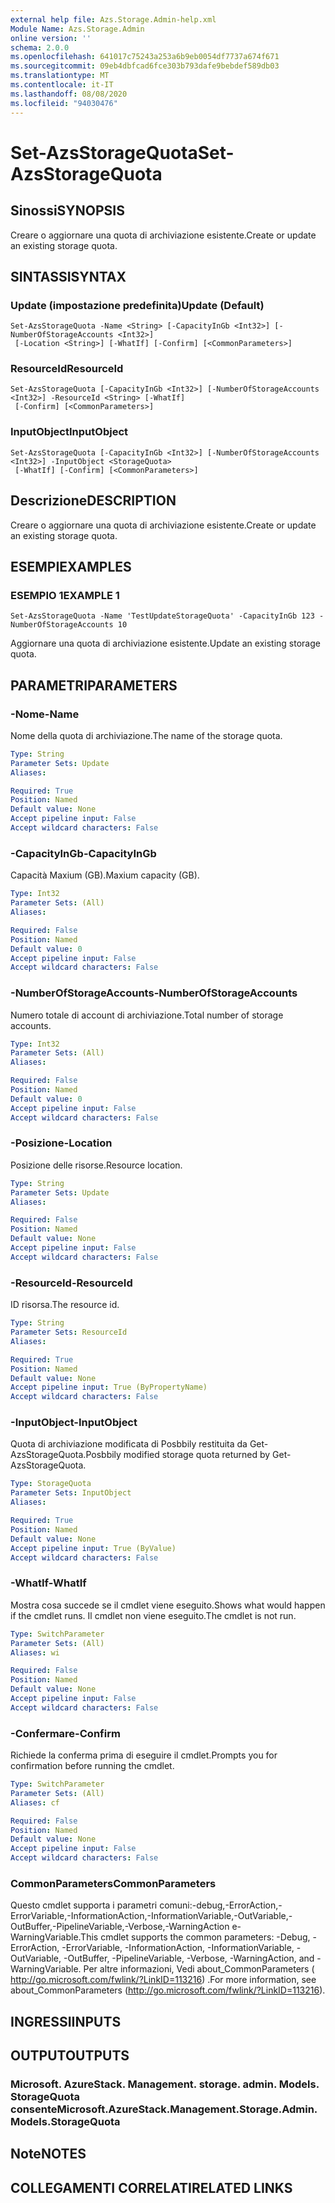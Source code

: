 ```yaml
---
external help file: Azs.Storage.Admin-help.xml
Module Name: Azs.Storage.Admin
online version: ''
schema: 2.0.0
ms.openlocfilehash: 641017c75243a253a6b9eb0054df7737a674f671
ms.sourcegitcommit: 09eb4dbfcad6fce303b793dafe9bebdef589db03
ms.translationtype: MT
ms.contentlocale: it-IT
ms.lasthandoff: 08/08/2020
ms.locfileid: "94030476"
---
```

# <span data-ttu-id="d3992-101">Set-AzsStorageQuota</span><span class="sxs-lookup"><span data-stu-id="d3992-101">Set-AzsStorageQuota</span></span>

## <span data-ttu-id="d3992-102">Sinossi</span><span class="sxs-lookup"><span data-stu-id="d3992-102">SYNOPSIS</span></span>
<span data-ttu-id="d3992-103">Creare o aggiornare una quota di archiviazione esistente.</span><span class="sxs-lookup"><span data-stu-id="d3992-103">Create or update an existing storage quota.</span></span>

## <span data-ttu-id="d3992-104">SINTASSI</span><span class="sxs-lookup"><span data-stu-id="d3992-104">SYNTAX</span></span>

### <span data-ttu-id="d3992-105">Update (impostazione predefinita)</span><span class="sxs-lookup"><span data-stu-id="d3992-105">Update (Default)</span></span>
```
Set-AzsStorageQuota -Name <String> [-CapacityInGb <Int32>] [-NumberOfStorageAccounts <Int32>]
 [-Location <String>] [-WhatIf] [-Confirm] [<CommonParameters>]
```

### <span data-ttu-id="d3992-106">ResourceId</span><span class="sxs-lookup"><span data-stu-id="d3992-106">ResourceId</span></span>
```
Set-AzsStorageQuota [-CapacityInGb <Int32>] [-NumberOfStorageAccounts <Int32>] -ResourceId <String> [-WhatIf]
 [-Confirm] [<CommonParameters>]
```

### <span data-ttu-id="d3992-107">InputObject</span><span class="sxs-lookup"><span data-stu-id="d3992-107">InputObject</span></span>
```
Set-AzsStorageQuota [-CapacityInGb <Int32>] [-NumberOfStorageAccounts <Int32>] -InputObject <StorageQuota>
 [-WhatIf] [-Confirm] [<CommonParameters>]
```

## <span data-ttu-id="d3992-108">Descrizione</span><span class="sxs-lookup"><span data-stu-id="d3992-108">DESCRIPTION</span></span>
<span data-ttu-id="d3992-109">Creare o aggiornare una quota di archiviazione esistente.</span><span class="sxs-lookup"><span data-stu-id="d3992-109">Create or update an existing storage quota.</span></span>

## <span data-ttu-id="d3992-110">ESEMPI</span><span class="sxs-lookup"><span data-stu-id="d3992-110">EXAMPLES</span></span>

### <span data-ttu-id="d3992-111">ESEMPIO 1</span><span class="sxs-lookup"><span data-stu-id="d3992-111">EXAMPLE 1</span></span>
```
Set-AzsStorageQuota -Name 'TestUpdateStorageQuota' -CapacityInGb 123 -NumberOfStorageAccounts 10
```

<span data-ttu-id="d3992-112">Aggiornare una quota di archiviazione esistente.</span><span class="sxs-lookup"><span data-stu-id="d3992-112">Update an existing storage quota.</span></span>

## <span data-ttu-id="d3992-113">PARAMETRI</span><span class="sxs-lookup"><span data-stu-id="d3992-113">PARAMETERS</span></span>

### <span data-ttu-id="d3992-114">-Nome</span><span class="sxs-lookup"><span data-stu-id="d3992-114">-Name</span></span>
<span data-ttu-id="d3992-115">Nome della quota di archiviazione.</span><span class="sxs-lookup"><span data-stu-id="d3992-115">The name of the storage quota.</span></span>

```yaml
Type: String
Parameter Sets: Update
Aliases:

Required: True
Position: Named
Default value: None
Accept pipeline input: False
Accept wildcard characters: False
```

### <span data-ttu-id="d3992-116">-CapacityInGb</span><span class="sxs-lookup"><span data-stu-id="d3992-116">-CapacityInGb</span></span>
<span data-ttu-id="d3992-117">Capacità Maxium (GB).</span><span class="sxs-lookup"><span data-stu-id="d3992-117">Maxium capacity (GB).</span></span>

```yaml
Type: Int32
Parameter Sets: (All)
Aliases:

Required: False
Position: Named
Default value: 0
Accept pipeline input: False
Accept wildcard characters: False
```

### <span data-ttu-id="d3992-118">-NumberOfStorageAccounts</span><span class="sxs-lookup"><span data-stu-id="d3992-118">-NumberOfStorageAccounts</span></span>
<span data-ttu-id="d3992-119">Numero totale di account di archiviazione.</span><span class="sxs-lookup"><span data-stu-id="d3992-119">Total number of storage accounts.</span></span>

```yaml
Type: Int32
Parameter Sets: (All)
Aliases:

Required: False
Position: Named
Default value: 0
Accept pipeline input: False
Accept wildcard characters: False
```

### <span data-ttu-id="d3992-120">-Posizione</span><span class="sxs-lookup"><span data-stu-id="d3992-120">-Location</span></span>
<span data-ttu-id="d3992-121">Posizione delle risorse.</span><span class="sxs-lookup"><span data-stu-id="d3992-121">Resource location.</span></span>

```yaml
Type: String
Parameter Sets: Update
Aliases:

Required: False
Position: Named
Default value: None
Accept pipeline input: False
Accept wildcard characters: False
```

### <span data-ttu-id="d3992-122">-ResourceId</span><span class="sxs-lookup"><span data-stu-id="d3992-122">-ResourceId</span></span>
<span data-ttu-id="d3992-123">ID risorsa.</span><span class="sxs-lookup"><span data-stu-id="d3992-123">The resource id.</span></span>

```yaml
Type: String
Parameter Sets: ResourceId
Aliases:

Required: True
Position: Named
Default value: None
Accept pipeline input: True (ByPropertyName)
Accept wildcard characters: False
```

### <span data-ttu-id="d3992-124">-InputObject</span><span class="sxs-lookup"><span data-stu-id="d3992-124">-InputObject</span></span>
<span data-ttu-id="d3992-125">Quota di archiviazione modificata di Posbbily restituita da Get-AzsStorageQuota.</span><span class="sxs-lookup"><span data-stu-id="d3992-125">Posbbily modified storage quota returned by Get-AzsStorageQuota.</span></span>

```yaml
Type: StorageQuota
Parameter Sets: InputObject
Aliases:

Required: True
Position: Named
Default value: None
Accept pipeline input: True (ByValue)
Accept wildcard characters: False
```

### <span data-ttu-id="d3992-126">-WhatIf</span><span class="sxs-lookup"><span data-stu-id="d3992-126">-WhatIf</span></span>
<span data-ttu-id="d3992-127">Mostra cosa succede se il cmdlet viene eseguito.</span><span class="sxs-lookup"><span data-stu-id="d3992-127">Shows what would happen if the cmdlet runs.</span></span>
<span data-ttu-id="d3992-128">Il cmdlet non viene eseguito.</span><span class="sxs-lookup"><span data-stu-id="d3992-128">The cmdlet is not run.</span></span>

```yaml
Type: SwitchParameter
Parameter Sets: (All)
Aliases: wi

Required: False
Position: Named
Default value: None
Accept pipeline input: False
Accept wildcard characters: False
```

### <span data-ttu-id="d3992-129">-Confermare</span><span class="sxs-lookup"><span data-stu-id="d3992-129">-Confirm</span></span>
<span data-ttu-id="d3992-130">Richiede la conferma prima di eseguire il cmdlet.</span><span class="sxs-lookup"><span data-stu-id="d3992-130">Prompts you for confirmation before running the cmdlet.</span></span>

```yaml
Type: SwitchParameter
Parameter Sets: (All)
Aliases: cf

Required: False
Position: Named
Default value: None
Accept pipeline input: False
Accept wildcard characters: False
```

### <span data-ttu-id="d3992-131">CommonParameters</span><span class="sxs-lookup"><span data-stu-id="d3992-131">CommonParameters</span></span>
<span data-ttu-id="d3992-132">Questo cmdlet supporta i parametri comuni:-debug,-ErrorAction,-ErrorVariable,-InformationAction,-InformationVariable,-OutVariable,-OutBuffer,-PipelineVariable,-Verbose,-WarningAction e-WarningVariable.</span><span class="sxs-lookup"><span data-stu-id="d3992-132">This cmdlet supports the common parameters: -Debug, -ErrorAction, -ErrorVariable, -InformationAction, -InformationVariable, -OutVariable, -OutBuffer, -PipelineVariable, -Verbose, -WarningAction, and -WarningVariable.</span></span> <span data-ttu-id="d3992-133">Per altre informazioni, Vedi about_CommonParameters ( http://go.microsoft.com/fwlink/?LinkID=113216) .</span><span class="sxs-lookup"><span data-stu-id="d3992-133">For more information, see about_CommonParameters (http://go.microsoft.com/fwlink/?LinkID=113216).</span></span>

## <span data-ttu-id="d3992-134">INGRESSI</span><span class="sxs-lookup"><span data-stu-id="d3992-134">INPUTS</span></span>

## <span data-ttu-id="d3992-135">OUTPUT</span><span class="sxs-lookup"><span data-stu-id="d3992-135">OUTPUTS</span></span>

### <span data-ttu-id="d3992-136">Microsoft. AzureStack. Management. storage. admin. Models. StorageQuota consente</span><span class="sxs-lookup"><span data-stu-id="d3992-136">Microsoft.AzureStack.Management.Storage.Admin.Models.StorageQuota</span></span>

## <span data-ttu-id="d3992-137">Note</span><span class="sxs-lookup"><span data-stu-id="d3992-137">NOTES</span></span>

## <span data-ttu-id="d3992-138">COLLEGAMENTI CORRELATI</span><span class="sxs-lookup"><span data-stu-id="d3992-138">RELATED LINKS</span></span>

